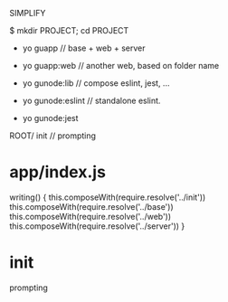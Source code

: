   SIMPLIFY

$ mkdir PROJECT; cd PROJECT
* yo guapp          // base + web + server
* yo guapp:web      // another web, based on folder name

* yo gunode:lib        // compose eslint, jest, ...
* yo gunode:eslint     // standalone eslint.
* yo gunode:jest


ROOT/
  init       // prompting

# app/index.js

  writing() {
    this.composeWith(require.resolve('../init'))
    this.composeWith(require.resolve('../base'))
    this.composeWith(require.resolve('../web'))
    this.composeWith(require.resolve('../server'))
  }

# init

  prompting

